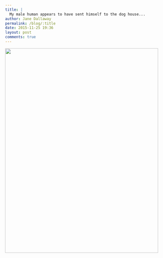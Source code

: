 ```yaml
---
title: |
  My male human appears to have sent himself to the dog house...
author: Jane Dallaway
permalink: /blog/:title
date: 2015-11-25 19:36
layout: post
comments: true
---
```


<div><a href="//static.skitters.dallaway.com/tp_IMG_4703.JPG"><img src="//static.skitters.dallaway.com/tp_thumb_IMG_4703.JPG" width="500" height="667"/></a></div>



  

      
